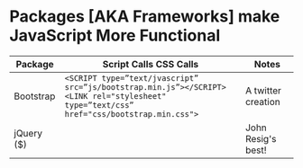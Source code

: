 # Packages [AKA Frameworks] make JavaScript More Functional

| Package | Script Calls CSS Calls| Notes |  
| ---- | ---- | ---- |  
| Bootstrap | ```<SCRIPT type=”text/jvascript” src=”js/bootstrap.min.js”></SCRIPT> ```<BR>```<LINK rel="stylesheet" type=”text/css” href="css/bootstrap.min.css"> ``` | A twitter creation |  
| jQuery ($) | | John Resig's best! |

